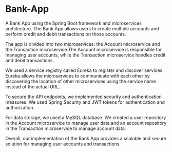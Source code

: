 # Bank-App
A Bank App using the Spring Boot framework and microservices architecture. The Bank App allows users to create multiple accounts and perform credit and debit transactions on those accounts.

The app is divided into two microservices: the Account microservice and the Transaction microservice.The Account microservice is responsible for managing user accounts, while the Transaction microservice handles credit and debit transactions.

We used a service registry called Eureka to register and discover services. Eureka allows the microservices to communicate with each other by discovering the location of other microservices using the service name instead of the actual URL.

To secure the API endpoints, we implemented security and authentication measures. We used Spring Security and JWT tokens for authentication and authorization.

For data storage, we used a MySQL database. We created a user repository in the Account microservice to manage user data and an account repository in the Transaction microservice to manage account data.

Overall, our implementation of the Bank App provides a scalable and secure solution for managing user accounts and transactions.

